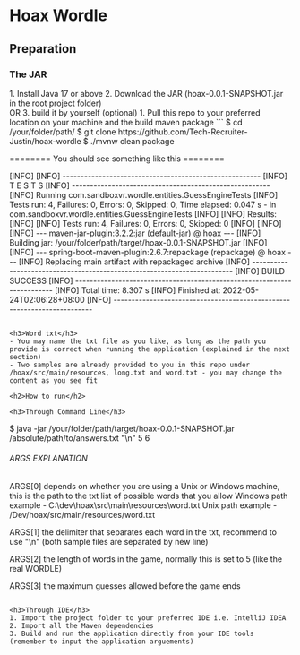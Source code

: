 <h1>Hoax Wordle</h1>

<h2>Preparation</h2>

<h3>The JAR</h3>
1. Install Java 17 or above
2. Download the JAR (hoax-0.0.1-SNAPSHOT.jar in the root project folder)
<br> OR 
3. build it by yourself (optional)
   1. Pull this repo to your preferred location on your machine and the build maven package
```
$ cd /your/folder/path/
$ git clone https://github.com/Tech-Recruiter-Justin/hoax-wordle
$ ./mvnw clean package

======== You should see something like this ========

[INFO] 
[INFO] -------------------------------------------------------
[INFO]  T E S T S
[INFO] -------------------------------------------------------
[INFO] Running com.sandboxvr.wordle.entities.GuessEngineTests
[INFO] Tests run: 4, Failures: 0, Errors: 0, Skipped: 0, Time elapsed: 0.047 s - in com.sandboxvr.wordle.entities.GuessEngineTests
[INFO] 
[INFO] Results:
[INFO] 
[INFO] Tests run: 4, Failures: 0, Errors: 0, Skipped: 0
[INFO] 
[INFO] 
[INFO] --- maven-jar-plugin:3.2.2:jar (default-jar) @ hoax ---
[INFO] Building jar: /your/folder/path/target/hoax-0.0.1-SNAPSHOT.jar
[INFO] 
[INFO] --- spring-boot-maven-plugin:2.6.7:repackage (repackage) @ hoax ---
[INFO] Replacing main artifact with repackaged archive
[INFO] ------------------------------------------------------------------------
[INFO] BUILD SUCCESS
[INFO] ------------------------------------------------------------------------
[INFO] Total time:  8.307 s
[INFO] Finished at: 2022-05-24T02:06:28+08:00
[INFO] ------------------------------------------------------------------------

```

<h3>Word txt</h3>
- You may name the txt file as you like, as long as the path you provide is correct when running the application (explained in the next section)
- Two samples are already provided to you in this repo under /hoax/src/main/resources, long.txt and word.txt - you may change the content as you see fit

<h2>How to run</h2>

<h3>Through Command Line</h3>
```
$ java -jar /your/folder/path/target/hoax-0.0.1-SNAPSHOT.jar /absolute/path/to/answers.txt "\n" 5 6

###### ARGS EXPLANATION ######

ARGS[0] depends on whether you are using a Unix or Windows machine, this is the path to the txt list of possible words that you allow
Windows path example - C:\\dev\\hoax\\src\\main\\resources\\word.txt
Unix path example - /Dev/hoax/src/main/resources/word.txt

ARGS[1] the delimiter that separates each word in the txt, recommend to use "\n" (both sample files are separated by new line)

ARGS[2] the length of words in the game, normally this is set to 5 (like the real WORDLE)

ARGS[3] the maximum guesses allowed before the game ends
```

<h3>Through IDE</h3>
1. Import the project folder to your preferred IDE i.e. IntelliJ IDEA
2. Import all the Maven dependencies
3. Build and run the application directly from your IDE tools (remember to input the application arguements)